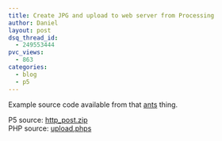 ```yaml
---
title: Create JPG and upload to web server from Processing
author: Daniel
layout: post
dsq_thread_id:
  - 249553444
pvc_views:
  - 863
categories:
  - blog
  - p5
---
```

<p>Example source code available from that <a href="http://shiffman.net/2006/04/27/ants/">ants</a> thing.</p>
<p>P5 source: <a href="http://shiffman.net/ants/upload/http_post.zip">http_post.zip</a><br />
PHP source: <a href="http://shiffman.net/ants/upload/upload.phps">upload.phps</a></p>
